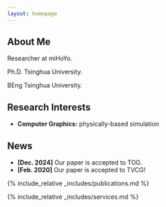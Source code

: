 ```yaml
---
layout: homepage
---
```


## About Me

Researcher at miHoYo.

Ph.D. Tsinghua University.

BEng Tsinghua University.

## Research Interests

- **Computer Graphics:** physically-based simulation

## News

- **[Dec. 2024]** Our paper is accepted to TOG.
- **[Feb. 2020]** Our paper is accepted to TVCG!

{% include_relative _includes/publications.md %}

{% include_relative _includes/services.md %}
